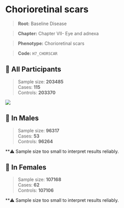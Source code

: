 # Chorioretinal scars

> **Root:** Baseline Disease  

> **Chapter:** Chapter VII- Eye and adnexa  

> **Phenotype:** Chorioretinal scars  

> **Code:** `H7_CHORSCAR`

## 🧪 All Participants  
> Sample size: **203485**  
> Cases: **115**  
> Controls: **203370**
<img src="/Disease/Figures/ALL/Incidence/H7_CHORSCAR.png"/>
<CsvTable src="/Disease/Data/ALL/Incidence/COX_H7_CHORSCAR.csv" label="🔍 View full results" />

## 👨 In Males  
> Sample size: **96317**  
> Cases: **53**  
> Controls: **96264**

**⚠️ Sample size too small to interpret results reliably.


## 👩 In Females  
> Sample size: **107168**  
> Cases: **62**  
> Controls: **107106**

**⚠️ Sample size too small to interpret results reliably.

